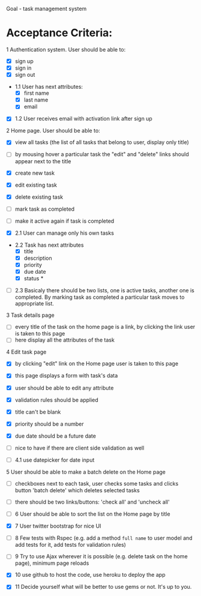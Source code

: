 Goal - task management system

Acceptance Criteria:
====================

1 Authentication system. User should be able to:
  - [x] sign up
  - [x] sign in
  - [x] sign out

  - 1.1 User has next attributes:
    - [x] first name
    - [x] last name
    - [x] email

  - [x] 1.2 User receives email with activation link after sign up

2 Home page. User should be able to:
  - [x] view all tasks (the list of all tasks that belong to user, display only title)
  - [ ] by mousing hover a particular task the "edit" and "delete" links should appear next to the title
  - [x] create new task
  - [x] edit existing task
  - [x] delete existing task
  - [ ] mark task as completed
  - [ ] make it active again if task is completed

  - [x] 2.1 User can manage only his own tasks

  - 2.2 Task has next attributes
    - [x] title
    - [x] description
    - [x] priority
    - [x] due date
    - [x] status *

  - [ ] 2.3 Basicaly there should be two lists, one is active tasks, another one is completed. By marking task as completed a particular task moves to appropriate list.

3 Task details page
   - [ ]  every title of the task on the home page is a link, by clicking the link user is taken to this page
   - [ ]  here display all the attributes of the task

4 Edit task page
  - [x]  by clicking "edit" link on the Home page user is taken to this page
  - [x]  this page displays a form with task's data
  - [x]  user should be able to edit any attribute
  - [x]  validation rules should be applied
  - [x] title can't be blank
  - [x] priority should be a number
  - [x] due date should be a future date
  - [ ] nice to have if there are client side validation as well

  - [ ] 4.1 use datepicker for date input

5 User should be able to make a batch delete on the Home page
  - [ ] checkboxes next to each task, user checks some tasks and clicks button 'batch delete' which deletes selected tasks
  - [ ] there should be two links/buttons: 'check all' and 'uncheck all'

- [ ] 6 User should be able to sort the list on the Home page by title

- [x] 7 User twitter bootstrap for nice UI

- [ ] 8 Few tests with Rspec (e.g. add a method `full name` to user model and add tests for it, add tests for validation rules)

- [ ] 9 Try to use Ajax wherever it is possible (e.g. delete task on the home page), minimum page reloads

- [x] 10 use github to host the code, use heroku to deploy the app

- [x] 11 Decide yourself what will be better to use gems or not. It's up to you.